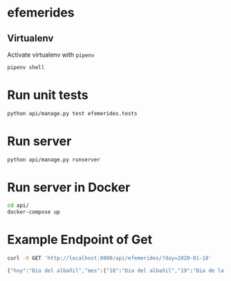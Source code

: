 # efemerides

## Virtualenv

Activate virtualenv with `pipenv`

```bash
pipenv shell
```

# Run unit tests

```bash
python api/manage.py test efemerides.tests
```
# Run server

```bash
python api/manage.py runserver
```

# Run server in Docker

```bash
cd api/
docker-compose up
```
# Example Endpoint of Get

```bash
curl -X GET 'http://localhost:8000/api/efemerides/?day=2020-01-18'

{"hoy":"Dia del albañil","mes":{"18":"Dia del albañil","19":"Dia de la mandarina"}}
```
